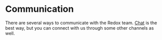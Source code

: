 # Communication

There are several ways to communicate with the Redox team. [Chat](./chat.md) is the best way, but you can connect with us through some other channels as well.